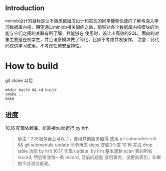 ## Introduction
miniob设计的目标是让不熟悉数据库设计和实现的同学能够快速的了解与深入学习数据库内核，期望通过miniob相关训练之后，能够对各个数据库内核模块的功能与它们之间的关联有所了解，并能够在
使用时，设计出高效的SQL。面向的对象主要是在校学生，并且诸多模块做了简化，比如不考虑并发操作。
注意：此代码仅供学习使用，不考虑任何安全特性。

# How to build
git clone 以后
``` shell
mkdir build && cd build 
cmake .. 
make
```

## 进度
10.16 配置依赖库，能直接build运行  by hrh
> 备注：228服务器上可以了，要用其他服务器得 使用 git submodule init && git submodule update 命令再去 deps 安装3个库
10.16 完成 drop table 功能 by hrh
10.17 实现 update, by hrh
> 基本思路 scan 表的所有 record, 然后修改每一条 record, 目前问题是 没用事务，没更新索引，如果跑不过测试再改。
